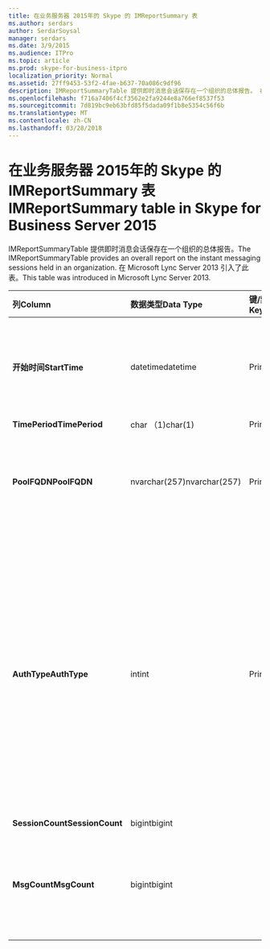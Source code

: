```yaml
---
title: 在业务服务器 2015年的 Skype 的 IMReportSummary 表
ms.author: serdars
author: SerdarSoysal
manager: serdars
ms.date: 3/9/2015
ms.audience: ITPro
ms.topic: article
ms.prod: skype-for-business-itpro
localization_priority: Normal
ms.assetid: 27ff9453-53f2-4fae-b637-70a086c9df96
description: IMReportSummaryTable 提供即时消息会话保存在一个组织的总体报告。 在 Microsoft Lync Server 2013 引入了此表。
ms.openlocfilehash: f716a7406f4cf3562e2fa9244e8a766ef8537f53
ms.sourcegitcommit: 7d819bc9eb63bfd85f5dada09f1b8e5354c56f6b
ms.translationtype: MT
ms.contentlocale: zh-CN
ms.lasthandoff: 03/28/2018
---
```

# <a name="imreportsummary-table-in-skype-for-business-server-2015"></a><span data-ttu-id="025cb-104">在业务服务器 2015年的 Skype 的 IMReportSummary 表</span><span class="sxs-lookup"><span data-stu-id="025cb-104">IMReportSummary table in Skype for Business Server 2015</span></span>
 
<span data-ttu-id="025cb-105">IMReportSummaryTable 提供即时消息会话保存在一个组织的总体报告。</span><span class="sxs-lookup"><span data-stu-id="025cb-105">The IMReportSummaryTable provides an overall report on the instant messaging sessions held in an organization.</span></span> <span data-ttu-id="025cb-106">在 Microsoft Lync Server 2013 引入了此表。</span><span class="sxs-lookup"><span data-stu-id="025cb-106">This table was introduced in Microsoft Lync Server 2013.</span></span>
  
|<span data-ttu-id="025cb-107">**列**</span><span class="sxs-lookup"><span data-stu-id="025cb-107">**Column**</span></span>|<span data-ttu-id="025cb-108">**数据类型**</span><span class="sxs-lookup"><span data-stu-id="025cb-108">**Data Type**</span></span>|<span data-ttu-id="025cb-109">**键/索引**</span><span class="sxs-lookup"><span data-stu-id="025cb-109">**Key/Index**</span></span>|<span data-ttu-id="025cb-110">**详细信息**</span><span class="sxs-lookup"><span data-stu-id="025cb-110">**Details**</span></span>|
|:-----|:-----|:-----|:-----|
|<span data-ttu-id="025cb-111">**开始时间**</span><span class="sxs-lookup"><span data-stu-id="025cb-111">**StartTime**</span></span> <br/> |<span data-ttu-id="025cb-112">datetime</span><span class="sxs-lookup"><span data-stu-id="025cb-112">datetime</span></span>  <br/> |<span data-ttu-id="025cb-113">Primary</span><span class="sxs-lookup"><span data-stu-id="025cb-113">Primary</span></span>  <br/> |<span data-ttu-id="025cb-114">日期和即时消息会话开始的时间。</span><span class="sxs-lookup"><span data-stu-id="025cb-114">Date and time that the instant messaging session began.</span></span>  <br/> |
|<span data-ttu-id="025cb-115">**TimePeriod**</span><span class="sxs-lookup"><span data-stu-id="025cb-115">**TimePeriod**</span></span> <br/> |<span data-ttu-id="025cb-116">char （1)</span><span class="sxs-lookup"><span data-stu-id="025cb-116">char(1)</span></span>  <br/> |<span data-ttu-id="025cb-117">Primary</span><span class="sxs-lookup"><span data-stu-id="025cb-117">Primary</span></span>  <br/> ||
|<span data-ttu-id="025cb-118">**PoolFQDN**</span><span class="sxs-lookup"><span data-stu-id="025cb-118">**PoolFQDN**</span></span> <br/> |<span data-ttu-id="025cb-119">nvarchar(257)</span><span class="sxs-lookup"><span data-stu-id="025cb-119">nvarchar(257)</span></span>  <br/> |<span data-ttu-id="025cb-120">Primary</span><span class="sxs-lookup"><span data-stu-id="025cb-120">Primary</span></span>  <br/> |<span data-ttu-id="025cb-121">发起会话池的完全限定的域名。</span><span class="sxs-lookup"><span data-stu-id="025cb-121">Fully qualified domain name of the pool hosting the session.</span></span>  <br/> |
|<span data-ttu-id="025cb-122">**AuthType**</span><span class="sxs-lookup"><span data-stu-id="025cb-122">**AuthType**</span></span> <br/> |<span data-ttu-id="025cb-123">int</span><span class="sxs-lookup"><span data-stu-id="025cb-123">int</span></span>  <br/> |<span data-ttu-id="025cb-124">Primary</span><span class="sxs-lookup"><span data-stu-id="025cb-124">Primary</span></span>  <br/> |<span data-ttu-id="025cb-125">调用的 （例如，紧急或非紧急） 优先级。</span><span class="sxs-lookup"><span data-stu-id="025cb-125">Priority (for example, urgent or non-urgent) of the call.</span></span> <span data-ttu-id="025cb-126">优先级信息存储[在业务服务器 2015年的 Skype 的 CallPriorities 表](callpriorities.md)中。</span><span class="sxs-lookup"><span data-stu-id="025cb-126">Priority information is stored in the [CallPriorities table in Skype for Business Server 2015](callpriorities.md).</span></span>  <br/> |
|<span data-ttu-id="025cb-127">**SessionCount**</span><span class="sxs-lookup"><span data-stu-id="025cb-127">**SessionCount**</span></span> <br/> |<span data-ttu-id="025cb-128">bigint</span><span class="sxs-lookup"><span data-stu-id="025cb-128">bigint</span></span>  <br/> |||
|<span data-ttu-id="025cb-129">**MsgCount**</span><span class="sxs-lookup"><span data-stu-id="025cb-129">**MsgCount**</span></span> <br/> |<span data-ttu-id="025cb-130">bigint</span><span class="sxs-lookup"><span data-stu-id="025cb-130">bigint</span></span>  <br/> ||<span data-ttu-id="025cb-131">在会话期间交换的即时消息总数。</span><span class="sxs-lookup"><span data-stu-id="025cb-131">Total number of instant messages exchanged during the session.</span></span>  <br/> |
   

